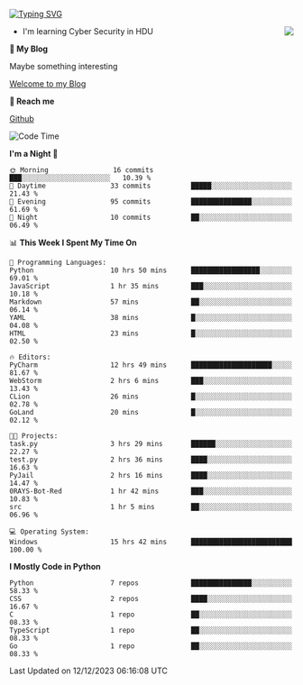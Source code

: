 [![Typing SVG](https://readme-typing-svg.herokuapp.com?font=Fira+Code&pause=1000&random=false&width=450&height=60&lines=Hello+%F0%9F%91%8B%F0%9F%8F%BB;I'm+JBNRZ)](https://git.io/typing-svg)

<a href="#">
  <img align="right" src="https://github-readme-stats.vercel.app/api?username=JBNRZ&show_icons=true&bg_color=15,f2f7fd,E0EAFC" />
</a>

- I'm learning Cyber Security in HDU

 **🌱 My Blog**

Maybe something interesting

[Welcome to my Blog](https://jbnrz.com.cn/)

 **💬 Reach me** 

[Github](https://github.com/JBNRZ)


<!--START_SECTION:waka-->
![Code Time](http://img.shields.io/badge/Code%20Time-167%20hrs%2027%20mins-blue)

**I'm a Night 🦉** 

```text
🌞 Morning                16 commits          ███░░░░░░░░░░░░░░░░░░░░░░   10.39 % 
🌆 Daytime                33 commits          █████░░░░░░░░░░░░░░░░░░░░   21.43 % 
🌃 Evening                95 commits          ███████████████░░░░░░░░░░   61.69 % 
🌙 Night                  10 commits          ██░░░░░░░░░░░░░░░░░░░░░░░   06.49 % 
```


📊 **This Week I Spent My Time On** 

```text
💬 Programming Languages: 
Python                   10 hrs 50 mins      █████████████████░░░░░░░░   69.01 % 
JavaScript               1 hr 35 mins        ███░░░░░░░░░░░░░░░░░░░░░░   10.18 % 
Markdown                 57 mins             ██░░░░░░░░░░░░░░░░░░░░░░░   06.14 % 
YAML                     38 mins             █░░░░░░░░░░░░░░░░░░░░░░░░   04.08 % 
HTML                     23 mins             █░░░░░░░░░░░░░░░░░░░░░░░░   02.50 % 

🔥 Editors: 
PyCharm                  12 hrs 49 mins      ████████████████████░░░░░   81.67 % 
WebStorm                 2 hrs 6 mins        ███░░░░░░░░░░░░░░░░░░░░░░   13.43 % 
CLion                    26 mins             █░░░░░░░░░░░░░░░░░░░░░░░░   02.78 % 
GoLand                   20 mins             █░░░░░░░░░░░░░░░░░░░░░░░░   02.12 % 

🐱‍💻 Projects: 
task.py                  3 hrs 29 mins       ██████░░░░░░░░░░░░░░░░░░░   22.27 % 
test.py                  2 hrs 36 mins       ████░░░░░░░░░░░░░░░░░░░░░   16.63 % 
PyJail                   2 hrs 16 mins       ████░░░░░░░░░░░░░░░░░░░░░   14.47 % 
0RAYS-Bot-Red            1 hr 42 mins        ███░░░░░░░░░░░░░░░░░░░░░░   10.83 % 
src                      1 hr 5 mins         ██░░░░░░░░░░░░░░░░░░░░░░░   06.96 % 

💻 Operating System: 
Windows                  15 hrs 42 mins      █████████████████████████   100.00 % 
```

**I Mostly Code in Python** 

```text
Python                   7 repos             ███████████████░░░░░░░░░░   58.33 % 
CSS                      2 repos             ████░░░░░░░░░░░░░░░░░░░░░   16.67 % 
C                        1 repo              ██░░░░░░░░░░░░░░░░░░░░░░░   08.33 % 
TypeScript               1 repo              ██░░░░░░░░░░░░░░░░░░░░░░░   08.33 % 
Go                       1 repo              ██░░░░░░░░░░░░░░░░░░░░░░░   08.33 % 
```




 Last Updated on 12/12/2023 06:16:08 UTC
<!--END_SECTION:waka-->
